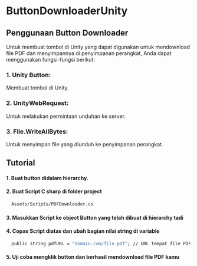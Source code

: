# ButtonDownloaderUnity

## Penggunaan Button Downloader

Untuk membuat tombol di Unity yang dapat digunakan untuk mendownload file PDF dan menyimpannya di penyimpanan perangkat, Anda dapat menggunakan fungsi-fungsi berikut:

### 1. Unity Button:
Membuat tombol di Unity.

### 2. UnityWebRequest: 
Untuk melakukan permintaan unduhan ke server.

### 3. File.WriteAllBytes: 
Untuk menyimpan file yang diunduh ke penyimpanan perangkat.

## Tutorial

#### 1. Buat button didalam hierarchy.
#### 2. Buat Script C sharp di folder project 
```bash
  Assets/Scripts/PDFDownloader.cs
```
#### 3. Masukkan Script ke object Button yang telah dibuat di hierarchy tadi

#### 4. Copas Script diatas dan ubah bagian nilai string di variable 
```bash
  public string pdfURL = "domain.com/file.pdf"; // URL tempat file PDF kamu berada
```

#### 5. Uji coba mengklik button dan berhasil mendownload file PDF kamu